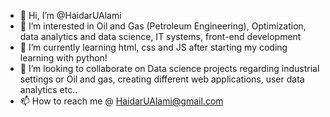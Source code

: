 - 👋 Hi, I’m @HaidarUAlami
- 👀 I’m interested in Oil and Gas (Petroleum Engineering), Optimization, data analytics and data science, IT systems, front-end development
- 🌱 I’m currently learning html, css and JS after starting my coding learning with python!
- 💞️ I’m looking to collaborate on Data science projects regarding industrial settings or Oil and gas, creating different web applications, user data analytics etc..
- 📫 How to reach me @ HaidarUAlami@gmail.com

<!---
HaidarUAlami/HaidarUAlami is a ✨ special ✨ repository because its `README.md` (this file) appears on your GitHub profile.
You can click the Preview link to take a look at your changes.
--->
